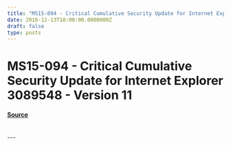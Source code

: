 ```yaml
---
title: "MS15-094 - Critical Cumulative Security Update for Internet Explorer 3089548 - Version 11"
date: 2016-12-13T18:00:00.0000000Z
draft: false
type: posts
---
```

# MS15-094 - Critical Cumulative Security Update for Internet Explorer 3089548 - Version 11









#### [Source](https://technet.microsoft.com/en-us/library/security/MS15-094)

<br/>
---

